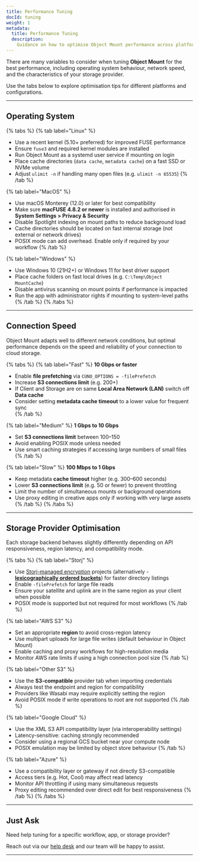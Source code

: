 ```yaml
---
title: Performance Tuning
docId: tuning
weight: 1
metadata:
  title: Performance Tuning
  description:
    Guidance on how to optimise Object Mount performance across platforms and environments.
---
```


There are many variables to consider when tuning **Object Mount** for the best performance, including operating system behaviour, network speed, and the characteristics of your storage provider.

Use the tabs below to explore optimisation tips for different platforms and configurations.

---

## Operating System

{% tabs %}
{% tab label="Linux" %}
- Use a recent kernel (5.10+ preferred) for improved FUSE performance  
- Ensure `fuse3` and required kernel modules are installed  
- Run Object Mount as a systemd user service if mounting on login  
- Place cache directories (`data cache`, `metadata cache`) on a fast SSD or NVMe volume  
- Adjust `ulimit -n` if handling many open files (e.g. `ulimit -n 65535`)
{% /tab %}

{% tab label="MacOS" %}
- Use macOS Monterey (12.0) or later for best compatibility  
- Make sure **macFUSE 4.8.2 or newer** is installed and authorised in **System Settings > Privacy & Security**  
- Disable Spotlight indexing on mount paths to reduce background load  
- Cache directories should be located on fast internal storage (not external or network drives)  
- POSIX mode can add overhead. Enable only if required by your workflow
{% /tab %}

{% tab label="Windows" %}
- Use Windows 10 (21H2+) or Windows 11 for best driver support   
- Place cache folders on fast local drives (e.g. `C:\Temp\Object MountCache`)  
- Disable antivirus scanning on mount points if performance is impacted  
- Run the app with administrator rights if mounting to system-level paths
{% /tab %}
{% /tabs %}

---

## Connection Speed

Object Mount adapts well to different network conditions, but optimal performance depends on the speed and reliability of your connection to cloud storage.

{% tabs %}
{% tab label="Fast" %}
**10 Gbps or faster**

- Enable **file prefetching** via `CUNO_OPTIONS = -filePrefetch`  
- Increase **S3 connections limit** (e.g. 200+)  
- If Client and Storage are on same **Local Area Network (LAN)** switch off **Data cache**
- Consider setting **metadata cache timeout** to a lower value for frequent sync  
{% /tab %}

{% tab label="Medium" %}
**1 Gbps to 10 Gbps**

- Set **S3 connections limit** between 100–150  
- Avoid enabling POSIX mode unless needed  
- Use smart caching strategies if accessing large numbers of small files
{% /tab %}

{% tab label="Slow" %}
**100 Mbps to 1 Gbps**

- Keep metadata **cache timeout** higher (e.g. 300–600 seconds)  
- Lower **S3 connections limit** (e.g. 50 or fewer) to prevent throttling  
- Limit the number of simultaneous mounts or background operations
- Use proxy editing in creative apps only if working with very large assets
{% /tab %}
{% /tabs %}

---

## Storage Provider Optimisation

Each storage backend behaves slightly differently depending on API responsiveness, region latency, and compatibility mode.

{% tabs %}
{% tab label="Storj" %}
- Use [Storj-managed encryption](docId:aitie6rohXai9uuv) projects (alternatively - [**lexicographically ordered buckets**](docId:eZ4caegh9queuQuaazoo#unencrypted-object-keys)) for faster directory listings
- Enable `-filePrefetch` for large file reads  
- Ensure your satellite and uplink are in the same region as your client when possible  
- POSIX mode is supported but not required for most workflows
{% /tab %}

{% tab label="AWS S3" %}
- Set an appropriate **region** to avoid cross-region latency  
- Use multipart uploads for large file writes (default behaviour in Object Mount)  
- Enable caching and proxy workflows for high-resolution media  
- Monitor AWS rate limits if using a high connection pool size
{% /tab %}

{% tab label="Other S3" %}
- Use the **S3-compatible** provider tab when importing credentials  
- Always test the endpoint and region for compatibility  
- Providers like Wasabi may require explicitly setting the region  
- Avoid POSIX mode if write operations to root are not supported
{% /tab %}

{% tab label="Google Cloud" %}
- Use the XML S3 API compatibility layer (via interoperability settings)  
- Latency-sensitive: caching strongly recommended  
- Consider using a regional GCS bucket near your compute node  
- POSIX emulation may be limited by object store behaviour
{% /tab %}

{% tab label="Azure" %}
- Use a compatibility layer or gateway if not directly S3-compatible  
- Access tiers (e.g. Hot, Cool) may affect read latency  
- Monitor API throttling if using many simultaneous requests  
- Proxy editing recommended over direct edit for best responsiveness
{% /tab %}
{% /tabs %}

---

## Just Ask

Need help tuning for a specific workflow, app, or storage provider?

Reach out via our [help desk](https://supportdcs.storj.io/hc/en-us/requests/new) and our team will be happy to assist.

---
